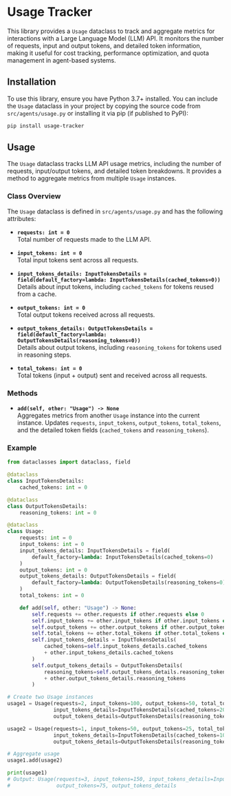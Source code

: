 # Usage Tracker

This library provides a `Usage` dataclass to track and aggregate metrics for interactions with a Large Language Model (LLM) API. It monitors the number of requests, input and output tokens, and detailed token information, making it useful for cost tracking, performance optimization, and quota management in agent-based systems.

## Installation

To use this library, ensure you have Python 3.7+ installed. You can include the `Usage` dataclass in your project by copying the source code from `src/agents/usage.py` or installing it via pip (if published to PyPI):

```bash
pip install usage-tracker
```

## Usage

The `Usage` dataclass tracks LLM API usage metrics, including the number of requests, input/output tokens, and detailed token breakdowns. It provides a method to aggregate metrics from multiple `Usage` instances.

### Class Overview

The `Usage` dataclass is defined in `src/agents/usage.py` and has the following attributes:

- **`requests: int = 0`**  
  Total number of requests made to the LLM API.

- **`input_tokens: int = 0`**  
  Total input tokens sent across all requests.

- **`input_tokens_details: InputTokensDetails = field(default_factory=lambda: InputTokensDetails(cached_tokens=0))`**  
  Details about input tokens, including `cached_tokens` for tokens reused from a cache.

- **`output_tokens: int = 0`**  
  Total output tokens received across all requests.

- **`output_tokens_details: OutputTokensDetails = field(default_factory=lambda: OutputTokensDetails(reasoning_tokens=0))`**  
  Details about output tokens, including `reasoning_tokens` for tokens used in reasoning steps.

- **`total_tokens: int = 0`**  
  Total tokens (input + output) sent and received across all requests.

### Methods

- **`add(self, other: "Usage") -> None`**  
  Aggregates metrics from another `Usage` instance into the current instance. Updates `requests`, `input_tokens`, `output_tokens`, `total_tokens`, and the detailed token fields (`cached_tokens` and `reasoning_tokens`).

### Example

```python
from dataclasses import dataclass, field

@dataclass
class InputTokensDetails:
    cached_tokens: int = 0

@dataclass
class OutputTokensDetails:
    reasoning_tokens: int = 0

@dataclass
class Usage:
    requests: int = 0
    input_tokens: int = 0
    input_tokens_details: InputTokensDetails = field(
        default_factory=lambda: InputTokensDetails(cached_tokens=0)
    )
    output_tokens: int = 0
    output_tokens_details: OutputTokensDetails = field(
        default_factory=lambda: OutputTokensDetails(reasoning_tokens=0)
    )
    total_tokens: int = 0

    def add(self, other: "Usage") -> None:
        self.requests += other.requests if other.requests else 0
        self.input_tokens += other.input_tokens if other.input_tokens else 0
        self.output_tokens += other.output_tokens if other.output_tokens else 0
        self.total_tokens += other.total_tokens if other.total_tokens else 0
        self.input_tokens_details = InputTokensDetails(
            cached_tokens=self.input_tokens_details.cached_tokens
            + other.input_tokens_details.cached_tokens
        )
        self.output_tokens_details = OutputTokensDetails(
            reasoning_tokens=self.output_tokens_details.reasoning_tokens
            + other.output_tokens_details.reasoning_tokens
        )

# Create two Usage instances
usage1 = Usage(requests=2, input_tokens=100, output_tokens=50, total_tokens=150,
               input_tokens_details=InputTokensDetails(cached_tokens=20),
               output_tokens_details=OutputTokensDetails(reasoning_tokens=10))

usage2 = Usage(requests=1, input_tokens=50, output_tokens=25, total_tokens=75,
               input_tokens_details=InputTokensDetails(cached_tokens=10),
               output_tokens_details=OutputTokensDetails(reasoning_tokens=5))

# Aggregate usage
usage1.add(usage2)

print(usage1)
# Output: Usage(requests=3, input_tokens=150, input_tokens_details=InputTokensDetails(cached_tokens=30),
#               output_tokens=75, output_tokens_details